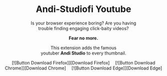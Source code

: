 <div align = center>

# Andi-Studiofi Youtube

Is your browser experience boring? Are you having  
trouble finding engaging click-baity videos?

**Fear no more.**

This extension adds the famous  
youtuber **Andi Studio** to every thumbnail.

[![Button Download Firefox]][Download Firefox]  
[![Button Download Chrome]][Download Chrome]  
[![Button Download Edge]][Download Edge]

</div>


